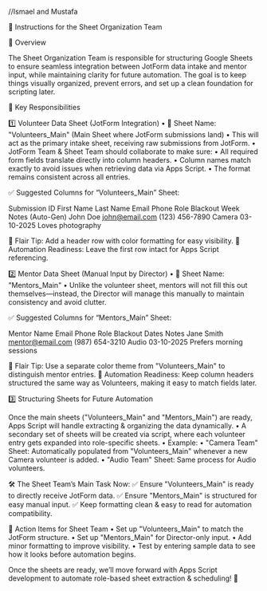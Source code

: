 //Ismael and Mustafa

📌 Instructions for the Sheet Organization Team

📍 Overview

The Sheet Organization Team is responsible for structuring Google Sheets to ensure seamless integration between JotForm data intake and mentor input, while maintaining clarity for future automation. The goal is to keep things visually organized, prevent errors, and set up a clean foundation for scripting later.

📌 Key Responsibilities

1️⃣ Volunteer Data Sheet (JotForm Integration) • 📄 Sheet Name: "Volunteers_Main" (Main Sheet where JotForm submissions land) • This will act as the primary intake sheet, receiving raw submissions from JotForm. • JotForm Team & Sheet Team should collaborate to make sure: • All required form fields translate directly into column headers. • Column names match exactly to avoid issues when retrieving data via Apps Script. • The format remains consistent across all entries.

✅ Suggested Columns for “Volunteers_Main” Sheet:

Submission ID First Name Last Name Email Phone Role Blackout Week Notes (Auto-Gen) John Doe john@email.com (123) 456-7890 Camera 03-10-2025 Loves photography

🔹 Flair Tip: Add a header row with color formatting for easy visibility. 🔹 Automation Readiness: Leave the first row intact for Apps Script referencing.

2️⃣ Mentor Data Sheet (Manual Input by Director) • 📄 Sheet Name: "Mentors_Main" • Unlike the volunteer sheet, mentors will not fill this out themselves—instead, the Director will manage this manually to maintain consistency and avoid clutter.

✅ Suggested Columns for “Mentors_Main” Sheet:

Mentor Name Email Phone Role Blackout Dates Notes Jane Smith mentor@email.com (987) 654-3210 Audio 03-10-2025 Prefers morning sessions

🔹 Flair Tip: Use a separate color theme from "Volunteers_Main" to distinguish mentor entries. 🔹 Automation Readiness: Keep column headers structured the same way as Volunteers, making it easy to match fields later.

3️⃣ Structuring Sheets for Future Automation

Once the main sheets ("Volunteers_Main" and "Mentors_Main") are ready, Apps Script will handle extracting & organizing the data dynamically. • A secondary set of sheets will be created via script, where each volunteer entry gets expanded into role-specific sheets. • Example: • "Camera Team" Sheet: Automatically populated from "Volunteers_Main" whenever a new Camera volunteer is added. • "Audio Team" Sheet: Same process for Audio volunteers.

🛠 The Sheet Team’s Main Task Now: ✅ Ensure "Volunteers_Main" is ready to directly receive JotForm data. ✅ Ensure "Mentors_Main" is structured for easy manual input. ✅ Keep formatting clean & easy to read for automation compatibility.

📌 Action Items for Sheet Team • Set up "Volunteers_Main" to match the JotForm structure. • Set up "Mentors_Main" for Director-only input. • Add minor formatting to improve visibility. • Test by entering sample data to see how it looks before automation begins.

Once the sheets are ready, we’ll move forward with Apps Script development to automate role-based sheet extraction & scheduling! 🚀
